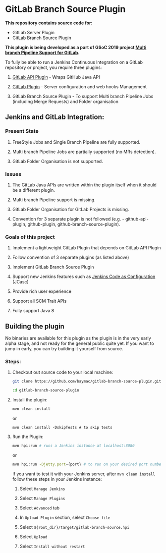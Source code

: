 # GitLab Branch Source Plugin

**This repository contains source code for:**

* GitLab Server Plugin
* GitLab Branch Source Plugin

**This plugin is being developed as a part of GSoC 2019 project [Multi branch Pipeline Support for GitLab](https://jenkins.io/projects/gsoc/2019/gitlab-support-for-multibranch-pipeline/).**

To fully be able to run a Jenkins Continuous Integration on a GitLab repository or project, you require three plugins:

1. [GitLab API Plugin](https://github.com/jenkinsci/gitlab-api-plugin) - Wraps GitHub Java API

2. [GitLab Plugin](https://github.com/jenkinsci/gitlab-plugin/) - Server configuration and web hooks Management 

3. GitLab Branch Source Plugin - To support Multi branch Pipeline Jobs (including Merge Requests) and Folder organisation

## Jenkins and GitLab Integration:

### Present State

1. FreeStyle Jobs and Single Branch Pipeline are fully supported.

2. Multi branch Pipeline Jobs are partially supported (no MRs detection).

3. GitLab Folder Organisation is not supported.

### Issues

1. The GitLab Java APIs are written within the plugin itself when it should be a different plugin.

2. Multi branch Pipeline support is missing.

3. GitLab Folder Organisation for GitLab Projects is missing.

4. Convention for 3 separate plugin is not followed (e.g. - github-api-plugin, github-plugin, github-branch-source-plugin).

### Goals of this project

1. Implement a lightweight GitLab Plugin that depends on GitLab API Plugin

2. Follow convention of 3 separate plugins (as listed above)

3. Implement GitLab Branch Source Plugin

4. Support new Jenkins features such as [Jenkins Code as Configuration](https://github.com/jenkinsci/configuration-as-code-plugin) (JCasc)

5. Provide rich user experience

6. Support all SCM Trait APIs

7. Fully support Java 8

## Building the plugin

No binaries are available for this plugin as the plugin is in the very early alpha stage, and not ready for the general public quite yet.  If you want to jump in early, you can try building it yourself from source.

### Steps:

1) Checkout out source code to your local machine:

     ```bash
     git clone https://github.com/baymac/gitlab-branch-source-plugin.git\
    
     cd gitlab-branch-source-plugin
     ```

2) Install the plugin:
    
    ```bash
    mvn clean install 
    ```
    or
    ```
    mvn clean install -DskipTests # to skip tests
    ```

3) Run the Plugin:

    ```bash
    mvn hpi:run # runs a Jenkins instance at localhost:8080
    ```
    
    or
    
    ```bash
    mvn hpi:run -Djetty.port={port} # to run on your desired port number 
    ```

    If you want to test it with your Jenkins server, after `mvn clean install` follow these steps in your Jenkins instance:
    
    1. Select `Manage Jenkins`
    
    2. Select `Manage Plugins`
    
    3. Select `Advanced` tab
    
    3. In `Upload Plugin` section, select `Choose file`
    
    4. Select `${root_dir}/target/gitlab-branch-source.hpi`
    
    5. Select `Upload` 
    
    6. Select `Install without restart`







